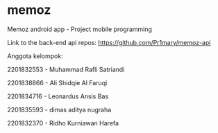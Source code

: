 # memoz
Memoz android app - Project mobile programming

Link to the back-end api repos: https://github.com/Pr1mary/memoz-api

Anggota kelompok:

2201832553 - Muhammad Rafli Satriandi

2201838866 - Ali Shidqie Al Faruqi

2201834716 - Leonardus Ansis Bas

2201835593 - dimas aditya nugraha

2201832370 - Ridho Kurniawan Harefa
